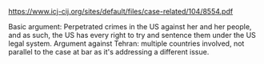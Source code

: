 https://www.icj-cij.org/sites/default/files/case-related/104/8554.pdf

Basic argument: Perpetrated crimes in the US against her and her people, and as such, the US has every right to try and sentence them under the US legal system.
Argument against Tehran: multiple countries involved, not parallel to the case at bar as it's addressing a different issue.